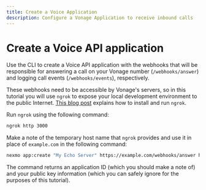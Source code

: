 ```yaml
---
title: Create a Voice Application
description: Configure a Vonage Application to receive inbound calls
---
```


# Create a Voice API application

Use the CLI to create a Voice API application with the webhooks that will be responsible for answering a call on your Vonage number (`/webhooks/answer`) and logging call events (`/webhooks/events`), respectively.

These webhooks need to be accessible by Vonage's servers, so in this tutorial you will use `ngrok` to expose your local development environment to the public Internet. [This blog post](https://www.nexmo.com/blog/2017/07/04/local-development-nexmo-ngrok-tunnel-dr/) explains how to install and run `ngrok`.

Run `ngrok` using the following command:

```sh
ngrok http 3000
```

Make a note of the temporary host name that `ngrok` provides and use it in place of `example.com` in the following command:

```sh
nexmo app:create "My Echo Server" https://example.com/webhooks/answer https://example.com/webhooks/events
```

The command returns an application ID (which you should make a note of) and your public key information (which you can safely ignore for the purposes of this tutorial).